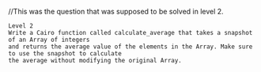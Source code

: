 //This was the question that was supposed to be solved in level 2.

```cairo
Level 2
Write a Cairo function called calculate_average that takes a snapshot of an Array of integers
and returns the average value of the elements in the Array. Make sure to use the snapshot to calculate
the average without modifying the original Array.
```